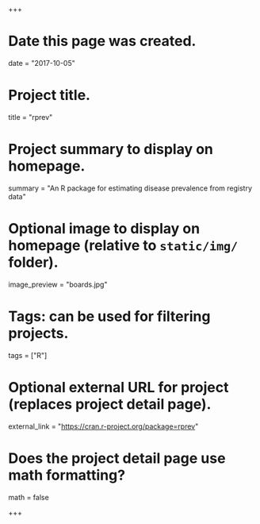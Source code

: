 +++
# Date this page was created.
date = "2017-10-05"

# Project title.
title = "rprev"

# Project summary to display on homepage.
summary = "An R package for estimating disease prevalence from registry data"

# Optional image to display on homepage (relative to `static/img/` folder).
image_preview = "boards.jpg"

# Tags: can be used for filtering projects.
tags = ["R"]

# Optional external URL for project (replaces project detail page).
external_link = "https://cran.r-project.org/package=rprev"

# Does the project detail page use math formatting?
math = false

+++

